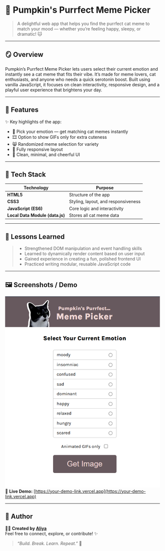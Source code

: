 # 🌸  Pumpkin's Purrfect Meme Picker

> A delightful web app that helps you find the purrfect cat meme to match your mood — whether you’re feeling happy, sleepy, or dramatic! 🐱

---

## 🪞 Overview  
Pumpkin’s Purrfect Meme Picker lets users select their current emotion and instantly see a cat meme that fits their vibe. It’s made for meme lovers, cat enthusiasts, and anyone who needs a quick serotonin boost.
Built using vanilla JavaScript, it focuses on clean interactivity, responsive design, and a playful user experience that brightens your day.

---

## 🚀 Features  
✨ Key highlights of the app:

- 🐾 Pick your emotion — get matching cat memes instantly  
- 🎞️ Option to show GIFs only for extra cuteness
- 😸 Randomized meme selection for variety 
- 📱 Fully responsive layout
- 🎨 Clean, minimal, and cheerful UI

---

## 🧱 Tech Stack  
| Technology | Purpose |
|-------------|----------|
| **HTML5** | Structure of the app |
| **CSS3** | Styling, layout, and responsiveness |
| **JavaScript (ES6)** | Core logic and interactivity |
|  **Local Data Module (data.js)** | Stores all cat meme data |

---

## 🌿 Lessons Learned  
> - Strengthened DOM manipulation and event handling skills
> - Learned to dynamically render content based on user input
> - Gained experience in creating a fun, polished frontend UI
> - Practiced writing modular, reusable JavaScript code  

---

## 🖼️ Screenshots / Demo    

![App Screenshot](./images/demo.png)  
🔗 **Live Demo:** [https://your-demo-link.vercel.app](https://your-demo-link.vercel.app)

---

## 💫 Author  
👩‍💻 **Created by [Aliya](https://github.com/yourusername)**  
Feel free to connect, explore, or contribute! ✨  

> _“Build. Break. Learn. Repeat.”_ 🌸  

